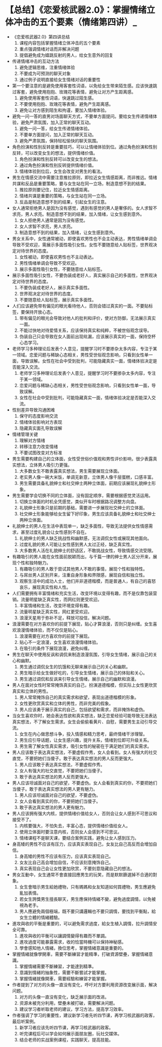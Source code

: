 # 【总结】《恋爱核武器2.0》：掌握情绪立体冲击的五个要素（情绪第四讲）_

-   《恋爱核武器2.0》第四讲总结
    1.  课程内容包括掌握情绪立体冲击的五个要素
    2.  重点强调情绪对话而非解决问题
    3.  提倡避免成为嬉跳反射的男人，给女生意外的回复
-   传递情绪冲击的互动方法
    1.  避免逻辑思维，注重情绪体验
    2.  不要成为可预测的聊天对象
    3.  通过例子说明直接给女生情绪对话的重要性
-   第一个要注意的是避免使用客套性词语，以免给女生带来陌生感。应该快速跳过客套，避免使用抱抱、玫瑰花等表情，避免让对方产生距离感。
    1.  避免使用客套性词语，快速跳过陌生感。
    2.  不要使用抱抱、玫瑰花等表情，避免产生距离感。
    3.  避免让对方感到陌生和拘谨，要加入情绪体验。
-   避免一问一答的直男对场面聊天方式，不要单方面提问。要给女生传递情绪体验，避免严肃氛围，加入正常的聊天互动。
    1.  避免一问一答，给女生传递情绪体验。
    2.  不要单方面提问，加入正常的聊天互动。
    3.  避免严肃氛围，保持轻松愉快的聊天氛围。
-   角色扮演和性别反转是重要技巧，可以让情绪体验到位。通过角色扮演和性别反转，可以改变女生的想法，提供情绪价值。
    1.  角色扮演和性别反转可以改变女生的想法。
    2.  通过角色扮演和性别反转提供情绪价值。
    3.  情绪体验到位后，女生会改变对男生的看法。
-   男生在情感交流中需要注意推拉原则，即拉近女生情感距离，而非推远。情绪共谋和反品是重要策略，要与女生站在同一立场，制造意想不到的结果。
    1.  推拉原则要记住，拉近女生情感距离。
    2.  情绪共谋是重要的策略，与女生站在同一立场。
    3.  反品是制造意想不到的结果，引起女生的注意。
-   女人通常拒绝男人是因为没有感觉，遇到有感觉的男人是奢侈的。女人求智不求亮，男人求亮。制造意想不到的结果，加入情绪，让女生感到意外。
    1.  女人拒绝男人通常是因为没有感觉。
    2.  女人求智不求亮，男人求亮。
    3.  制造意想不到的结果，加入情绪，让女生感到意外。
-   男女关系中，女性通常被动，即使喜欢男性也不会主动表达，男性情绪单调会导致不受欢迎，需展示多面性吸引女性。女性不要随意给人贴标签，世界观决定对待世界的态度。 
    1.  女性被动，即使喜欢男性也不主动表达。
    2.  男性情绪单调会导致不受欢迎。
    3.  展示多面性吸引女性，不要随意给人贴标签。
-   展示多面性吸引女性，不要伪装成老好人，真实展示自己的多面性，世界观决定对待世界的态度。
    1.  不要伪装成老好人，展示真实多面性。
    2.  世界观决定对待世界的态度。
    3.  不要随意给人贴标签，展示真实多面性。
-   人们应该避免带有偏见的眼光看待他人，否则会错过真实的一面。不要贴标签，要保持开放心态。
    1.  带有偏见的眼光会导致对他人的批判和评价，使对方防御，无法展示真实一面。
    2.  不能过快地对待爱情关系，应该保持真实和纯粹，不被世俗观念误导。
    3.  伪装自己只会导致在女人面前出现纰漏，应该展示真实的一面，保持空杯心态学习。
-   老师学习多种理论后发表个人意见，提醒学习时不要掺杂太多内容，专注于某一领域。恋爱问题与稀缺心态相关，男性受世俗观念影响，只看到女性单一面，导致误解。女性在社会中受到批判，可能隐藏真实一面，情绪体验决定是否能深入交流。
    1.  老师学习多种理论后发表个人意见，提醒学习时不要掺杂太多内容，专注于某一领域。
    2.  恋爱问题与稀缺心态相关，男性受世俗观念影响，只看到女性单一面，导致误解。
    3.  女性在社会中受到批判，可能隐藏真实一面，情绪体验决定是否能深入交流。
-   性别差异导致沟通困难
    1.  保守的态度影响交流
    2.  情绪体验影响对方表现
    3.  隐藏真实面孔导致误解
-   情绪管理关键
    1.  理解对方情绪
    2.  转移注意力改变情绪
    3.  不要试图改变对方标准
-   男生需要构建自己的立体面，女性受世俗价值观和男性评价影响，很少表露真实想法，立体男人吸引力更强。
    1.  大多数女生不敢表露真实想法，男生需要展现立体面。
    2.  老实男人像一碗大米饭，单调无新意，立体男人像千层蛋糕，口感丰富。
    3.  男生需要具备礼貌绅士和社交绅士两种立体面，前期应该展现礼貌绅士形象。
-   男生需要学会切换不同的立体面，没有固定顺序，需要根据感觉灵活运用。
    1.  切换立体面的时机全凭感觉，类似开车时根据路况调整方向盘。
    2.  礼貌绅士形象只是前期的基础，需要进一步展现社交绅士的立体面。
    3.  社交绅士形象能够给女生留下好印象，男生应该具备礼貌绅士和社交绅士两种立体面。
-   礼貌绅士的男人在生活中表现单一，缺乏多面性，导致无法提供女性情感需求，甚至过度礼貌会让女性感到不自在。
    1.  礼貌绅士的男人缺乏挑战性和幽默感，无法调侃女性或展现其他面向。
    2.  过度礼貌的男人可能让女性感到男人太过正经，缺乏真实性。
    3.  大多数男人活在礼貌绅士的舒适区，不敢挑战女性，导致情感交流受限。
-   有趣吸引的男人能在女性面前脱颖而出，与千篇一律的绅士男人区分开来，展现个性和独特魅力。
    1.  有趣吸引的男人敢于尝试其他男人不敢的事情，展现个性和独特性。
    2.  与屌丝男人区别开来，注重自身形象和界限感，展现自信和独立性。
    3.  观察生活中的成功人士，他们并非道德楷模，而是普通人，有自己的喜怒哀乐，展现真实性和人性。
-   人们需要拥有丰富情绪和充实生活，改变环境以变得有趣，而不是仅靠包装营销。流量明星缺乏真实性，而网红则更受欢迎。
    1.  丰富情绪和生活，改变环境变得有趣。
    2.  流量明星缺乏真实性，网红更受欢迎。
    3.  浪漫天星用于弥补不足，释放可投信，解决问题。
-   浪漫需要在对方喜欢你的前提下展现，贴心才算浪漫，否则只是纠缠。女生喜欢浪漫情绪体验，而不仅仅是贴心。
    1.  浪漫需要在对方喜欢你的前提下展现。
    2.  贴心不一定浪漫，女生喜欢浪漫情绪体验。
    3.  在吸引的条件下展现浪漫，避免纠缠。
-   男生在聊天中使用反讽和调侃来制造浪漫氛围，引导女生情绪，展示自己的关心和幽默。
    1.  男生通过调侃女生的饥饿和无聊来展示自己的关心和幽默。
    2.  男生暗示给女生做好吃的，引导女生情绪，展示自己的体贴和关心。
    3.  男生通过调侃和反讽来引导女生情绪，展示自己的幽默和浪漫。
-   男人在面对女性时常常掩饰真实的自己，扮演道德楷模，但实际上女性更欣赏真实和立体的男性。
    1.  男人常常掩饰自己的真实需求和欲望，表现出道德楷模的形象。
    2.  女性更欣赏真实和立体的男性，而非完美的假象。
    3.  男人应该勇于展示真实的自己，包括欲望和需求，而非掩饰和虚伪。
-   当女生喜欢你时，她会表达性欲和真实想法，缺乏恋爱经验可能导致无法表达真实想法，不了解女生需求。女生会偷偷看黄片、自慰，需要男生主动引导交流。
    1.  女生在内心做思想斗争，投入情感和精力思考，最终情绪干涉理智。
    2.  男生应引导话题，让女生感兴趣，提升关系，情绪到位即可升级关系。
    3.  男生需了解女性真实需求，吸引女性的秘密在于满足她们的真实需求。
-   男人应该敢于表达真实想法，不要虚假作秀，女人会看到。女人有强大的社交直觉，不要把她们当傻子。敢于表达真实想法的男人反而更强大。
    1.  男人应该敢于表达真实想法，不要虚假作秀。
    2.  女人有强大的社交直觉，不要把她们当傻子。
    3.  敢于表达真实想法的男人反而更强大。
-   男人应该坦诚面对自己的欲望，不要虚伪。女人会看到真实的你，不要把她们当傻子。敢于表达真实想法的男人更有魅力。
    1.  男人应该坦诚面对自己的欲望，不要虚伪。
    2.  女人会看到真实的你，不要把她们当傻子。
    3.  敢于表达真实想法的男人更有魅力。
-   男人应该拥有强大内核，提供情绪价值给女人，否则会让女人感到不可思议和接受不了。
    1.  内核要强大，不怕失去，丰富心态，提供情绪价值给女人。
    2.  使用立体面时要注意内核，否则女人会感到不可思议。
    3.  情绪课程不是聊天课，要结合案例实践，避免让女人感到压力。
-   身高矮的男性不应该有压力，应该真实表现自己，女友比自己高反而会增加自信。
    1.  身高矮的男性不应该有压力，应该真实表现自己。
    2.  女友比自己高会增加自信，不应该刻意掩饰自己。
    3.  真实表现自己会让女性更加欣赏，不要刻意隐藏自己的想法。
-   男女互動中，女生通常不會直接回應男生的玩笑，而是默默篩選掉不合適的對象。
    1.  女生會暗示男生給她禮物，只有媽媽和女友知道如何買禮物，男生應避免亂加表情。
    2.  若女生誇獎男生擅長聊天，男生應保持情緒不變，避免過度調情，以免被視為老手。
    3.  男人應避免兩個極端，既不要只講邏輯也不要只調情，要找到平衡點，給女生立體的情緒體驗。
-   進攻與收的平衡是重要的，可以避免需求過度，給女生植入調情，拉升調情安全可靠。
    1.  進攻與收的平衡可以讓調情變得有趣而不單調。
    2.  進攻過度可能暴露需求，收的恰當時機可以保持神秘感。
    3.  學會感知他人情緒，換位思考，掌握情緒意識是重要的。
-   掌握情緒就像學開車，需要不斷練習才能精準，打破資源壁壘，掌握情緒意識。
    1.  掌握情緒需要不斷練習，才能達到精準。
    2.  意識到情緒的抽象性，需要不斷嘗試才能掌握。
    3.  掌握情緒就像開車，需要經驗和練習才能掌握。
-   作者提到了对方的头像一直没有变化，呼吁对方要利用资源改变展示面，解决问题。
    1.  对方的头像一直没有变化，缺乏展示面的改进。
    2.  资源未被充分利用，壁壘未被打破，需要解决问题。
    3.  建议学习者听取老师的建议，学习方法，提高学习效率。
-   作者强调了学习的重要性，建议新学习者先听四节课，再学习核武器的政客，最后听案例。
    1.  新学习者应该先听四节课，再学习核武器的政客。
    2.  听完课程后可以学会如何展示面朋友圈，玩社交媒体。
    3.  结合老师的实战案例课程，实践聊天，提高技能。